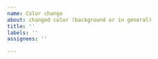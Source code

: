 ```yaml
---
name: Color change
about: changed color (background or in general)
title: ''
labels: ''
assignees: ''

---
```



